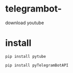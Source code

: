 # telegrambot-
download youtube

# install 
```
pip install pytube
```
```
pip install pyTelegramBotAPI
```

